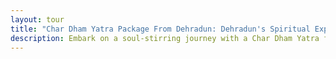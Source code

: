 ```yaml
---
layout: tour
title: "Char Dham Yatra Package From Dehradun: Dehradun's Spiritual Expedition Unleashed"
description: Embark on a soul-stirring journey with a Char Dham Yatra from the enchanting
---
```


